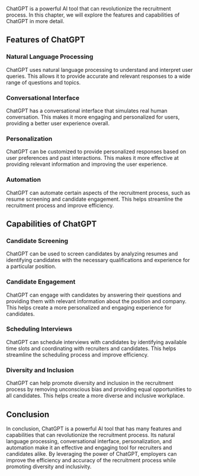 
ChatGPT is a powerful AI tool that can revolutionize the recruitment process. In this chapter, we will explore the features and capabilities of ChatGPT in more detail.

Features of ChatGPT
-------------------

### Natural Language Processing

ChatGPT uses natural language processing to understand and interpret user queries. This allows it to provide accurate and relevant responses to a wide range of questions and topics.

### Conversational Interface

ChatGPT has a conversational interface that simulates real human conversation. This makes it more engaging and personalized for users, providing a better user experience overall.

### Personalization

ChatGPT can be customized to provide personalized responses based on user preferences and past interactions. This makes it more effective at providing relevant information and improving the user experience.

### Automation

ChatGPT can automate certain aspects of the recruitment process, such as resume screening and candidate engagement. This helps streamline the recruitment process and improve efficiency.

Capabilities of ChatGPT
-----------------------

### Candidate Screening

ChatGPT can be used to screen candidates by analyzing resumes and identifying candidates with the necessary qualifications and experience for a particular position.

### Candidate Engagement

ChatGPT can engage with candidates by answering their questions and providing them with relevant information about the position and company. This helps create a more personalized and engaging experience for candidates.

### Scheduling Interviews

ChatGPT can schedule interviews with candidates by identifying available time slots and coordinating with recruiters and candidates. This helps streamline the scheduling process and improve efficiency.

### Diversity and Inclusion

ChatGPT can help promote diversity and inclusion in the recruitment process by removing unconscious bias and providing equal opportunities to all candidates. This helps create a more diverse and inclusive workplace.

Conclusion
----------

In conclusion, ChatGPT is a powerful AI tool that has many features and capabilities that can revolutionize the recruitment process. Its natural language processing, conversational interface, personalization, and automation make it an effective and engaging tool for recruiters and candidates alike. By leveraging the power of ChatGPT, employers can improve the efficiency and accuracy of the recruitment process while promoting diversity and inclusivity.
